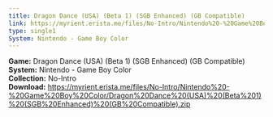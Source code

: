 ```yaml
---
title: Dragon Dance (USA) (Beta 1) (SGB Enhanced) (GB Compatible)
link: https://myrient.erista.me/files/No-Intro/Nintendo%20-%20Game%20Boy%20Color/Dragon%20Dance%20(USA)%20(Beta%201)%20(SGB%20Enhanced)%20(GB%20Compatible).zip
type: single1
System: Nintendo - Game Boy Color
---
```

<b>Game:</b> Dragon Dance (USA) (Beta 1) (SGB Enhanced) (GB Compatible)<br>
<b>System:</b> Nintendo - Game Boy Color<br>
<b>Collection:</b> No-Intro<br>
<b>Download:</b> https://myrient.erista.me/files/No-Intro/Nintendo%20-%20Game%20Boy%20Color/Dragon%20Dance%20(USA)%20(Beta%201)%20(SGB%20Enhanced)%20(GB%20Compatible).zip